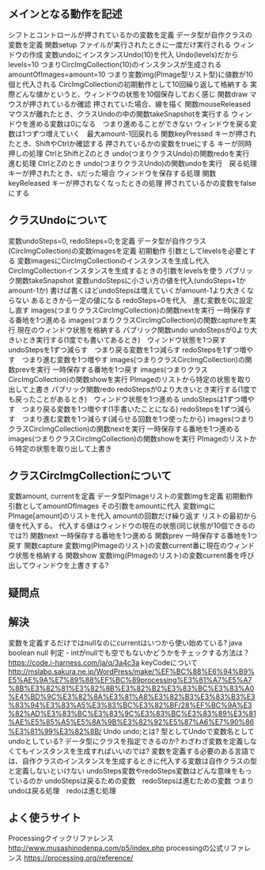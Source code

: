 ## メインとなる動作を記述
  シフトとコントロールが押されているかの変数を定義
  データ型が自作クラスの変数を定義
  関数setup
    ファイルが実行されたときに一度だけ実行される
    ウィンドウの作成
    変数undoにインスタンスUndo(10)を代入
      Undo(levels)だからlevels=10
      つまりCircImgCollection(10)のインスタンスが生成される
      amountOfImages=amount=10
      つまり変数img(PImage型リスト型)に値数が10個と代入される
      CircImgCollectionの初期動作として10回繰り返して格納する
      実際どんな値かというと、ウィンドウの状態を10個保存しておく感じ
  関数draw
    マウスが押されているか確認
    押されていた場合、線を描く
  関数mouseReleased
    マウスが離れたとき、クラスUndoの中の関数takeSnapshotを実行する
      ウィンドウを進める変数は0になる　つまり進めることができない
      ウィンドウを戻る変数は1つずつ増えていく　最大amount-1回戻れる
  関数keyPressed
    キーが押されたとき、ShiftやCtrlか確認する
      押されているかの変数をtrueにする
    キーが同時押しの処理
      CtrlとShiftとZのとき
        undo(つまりクラスUndo)の関数redoを実行　進む処理
      CtrlとZのとき
        undo(つまりクラスUndo)の関数undoを実行　戻る処理
    キーが押されたとき、sだった場合
      ウィンドウを保存する処理
  関数keyReleased
    キーが押されなくなったときの処理
      押されているかの変数をfalseにする
## クラスUndoについて
  変数undoSteps=0, redoSteps=0;を定義
  データ型が自作クラス(CircImgCollection)の変数imagesを定義
  初期動作
    引数としてlevelsを必要とする
    変数imagesにCircImgCollectionのインスタンスを生成し代入
    CircImgCollectionインスタンスを生成するときの引数をlevelsを使う
  パブリック関数takeSnapshot
    変数undoStepsに小さい方の値を代入(undoSteps+1かamount-1か)
      書けば書くほどundoStepsは増えていくがamount-1より大きくならない
      あるときから一定の値になる
    redoSteps=0を代入　進む変数を0に設定し直す
    images(つまりクラスCircImgCollection)の関数nextを実行
      一時保存する番地を1つ進める
    images(つまりクラスCircImgCollection)の関数captureを実行
      現在のウィンドウ状態を格納する
  パブリック関数undo
    undoStepsが0より大きいとき実行する(1度でも書いてあるとき)　ウィンドウ状態を1つ戻す
      undoStepsを1ずつ減らす　つまり戻る変数を1つ減らす
      redoStepsを1ずつ増やす　つまり進む変数を1つ増やす
      images(つまりクラスCircImgCollection)の関数prevを実行
        一時保存する番地を1つ戻す
      images(つまりクラスCircImgCollection)の関数showを実行
        PImageのリストから特定の状態を取り出して上書き
  パブリック関数redo
    redoStepsが0より大きいとき実行する(1度でも戻ったことがあるとき)　ウィンドウ状態を1つ進める
      undoStepsは1ずつ増やす　つまり戻る変数を1つ増やす(1手書いたことになる)
      redoStepsを1ずつ減らす　つまり進む変数を1つ減らす(減らせる回数を1つ使ったから)
      images(つまりクラスCircImgCollection)の関数nextを実行
        一時保存する番地を1つ進める
      images(つまりクラスCircImgCollection)の関数showを実行
        PImageのリストから特定の状態を取り出して上書き
## クラスCircImgCollectionについて
  変数amount, currentを定義
  データ型PImageリストの変数imgを定義
  初期動作
    引数としてamountOfImages
    その引数をamountに代入
    変数imgにPImage[amount]のリストを代入
    amountの回数だけ繰り返す
      リストの最初から値を代入する。
      代入する値はウィンドウの現在の状態(同じ状態が10個できるのでは?)
  関数next
    一時保存する番地を1つ進める
  関数prev
    一時保存する番地を1つ戻す
  関数capture
    変数img(PImageのリスト)の変数current番に現在のウィンドウ状態を格納する
  関数show
    変数img(PImageのリスト)の変数current番を呼び出してウィンドウを上書きする?
## 疑問点


## 解決
  変数を定義するだけではnullなのにcurrentはいつから使い始めている?
    java boolean null 判定 - intがnullでも空でもないかどうかをチェックする方法は？
    https://code.i-harness.com/ja/q/3a4c3a
  keyCodeについて
    http://mslabo.sakura.ne.jp/WordPress/make/%EF%BC%88%E6%94%B9%E5%AE%9A%E7%89%88%EF%BC%89processing%E3%81%A7%E5%A7%8B%E3%82%81%E3%82%8B%E3%82%B2%E3%83%BC%E3%83%A0%E4%BD%9C%E3%82%8A%E3%81%A8%E3%82%B3%E3%83%B3%E3%83%94%E3%83%A5%E3%83%BC%E3%82%BF/28%EF%BC%9A%E3%82%AD%E3%83%BC%E3%83%9C%E3%83%BC%E3%83%89%E3%81%AE%E5%85%A5%E5%8A%9B%E3%82%92%E5%87%A6%E7%90%86%E3%81%99%E3%82%8B/
  Undo undo;とは?
    型としてUndoで変数名としてundoとしている?
    データ型にクラスを指定できるのか?
    わざわざ変数を定義しなくてもインスタンスを生成すればいいのでは?
    変数を定義する必要のある言語では、自作クラスのインスタンスを生成するときに代入する変数は自作クラスの型と定義しないといけない
  undoSteps変数やredoSteps変数はどんな意味をもっているのか
    undoStepsは戻るための変数　redoStepsは進むための変数
    つまりundoは戻る処理　redoは進む処理

## よく使うサイト
  Processingクイックリファレンス
  http://www.musashinodenpa.com/p5/index.php
  processingの公式リファレンス
  https://processing.org/reference/
